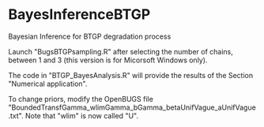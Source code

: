 # BayesInferenceBTGP
Bayesian Inference for BTGP degradation process

Launch "BugsBTGPsampling.R" after selecting the number of chains, between 1 and 3 (this version is for Micorsoft Windows only).

The code in "BTGP_BayesAnalysis.R" will provide the results of the Section "Numerical application".

To change priors, modify the OpenBUGS file "BoundedTransfGamma_wlimGamma_bGamma_betaUnifVague_aUnifVague.txt".
Note that "wlim" is now called "U".
